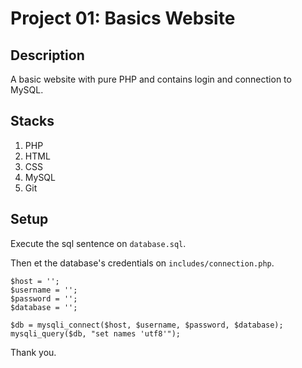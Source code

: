 # Project 01: Basics Website

## Description 

A basic website with pure PHP and contains login and connection to MySQL.

## Stacks

1. PHP
2. HTML
3. CSS
4. MySQL
5. Git

## Setup

Execute the sql sentence on `database.sql`.


Then et the database's credentials on `includes/connection.php`.

```
$host = '';
$username = '';
$password = '';
$database = '';

$db = mysqli_connect($host, $username, $password, $database);
mysqli_query($db, "set names 'utf8'");
```

Thank you.